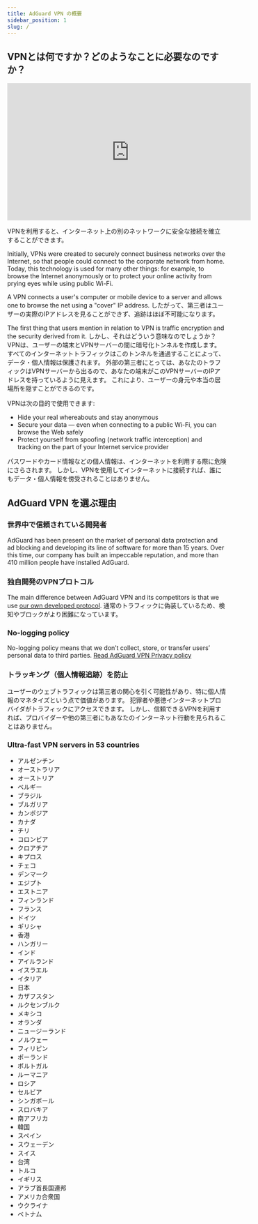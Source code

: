 ```yaml
---
title: AdGuard VPN の概要
sidebar_position: 1
slug: /
---
```


## VPNとは何ですか？どのようなことに必要なのですか？

<iframe width="560" height="315" class="youtube-video" src="https://www.youtube-nocookie.com/embed/7149L3xPmSE" title="YouTube video player" frameborder="0" allow="accelerometer; autoplay; clipboard-write; encrypted-media; gyroscope; picture-in-picture" allowfullscreen></iframe>

VPNを利用すると、インターネット上の別のネットワークに安全な接続を確立することができます。

Initially, VPNs were created to securely connect business networks over the Internet, so that people could connect to the corporate network from home. Today, this technology is used for many other things: for example, to browse the Internet anonymously or to protect your online activity from prying eyes while using public Wi-Fi.

A VPN connects a user's computer or mobile device to a server and allows one to browse the net using a "cover" IP address. したがって、第三者はユーザーの実際のIPアドレスを見ることができず、追跡はほぼ不可能になります。

The first thing that users mention in relation to VPN is traffic encryption and the security derived from it. しかし、それはどういう意味なのでしょうか？ VPNは、ユーザーの端末とVPNサーバーの間に暗号化トンネルを作成します。 すべてのインターネットトラフィックはこのトンネルを通過することによって、データ・個人情報は保護されます。 外部の第三者にとっては、あなたのトラフィックはVPNサーバーから出るので、あなたの端末がこのVPNサーバーのIPアドレスを持っているように見えます。 これにより、ユーザーの身元や本当の居場所を隠すことができるのです。

VPNは次の目的で使用できます:

- Hide your real whereabouts and stay anonymous
- Secure your data — even when connecting to a public Wi-Fi, you can browse the Web safely
- Protect yourself from spoofing (network traffic interception) and tracking on the part of your Internet service provider

パスワードやカード情報などの個人情報は、インターネットを利用する際に危険にさらされます。 しかし、VPNを使用してインターネットに接続すれば、誰にもデータ・個人情報を傍受されることはありません。

## AdGuard VPN を選ぶ理由

### 世界中で信頼されている開発者

AdGuard has been present on the market of personal data protection and ad blocking and developing its line of software for more than 15 years. Over this time, our company has built an impeccable reputation, and more than 410 million people have installed AdGuard.

### 独自開発のVPNプロトコル

The main difference between AdGuard VPN and its competitors is that we use [our own developed protocol](/general/adguard-vpn-protocol). 通常のトラフィックに偽装しているため、検知やブロックがより困難になっています。

### No-logging policy

No-logging policy means that we don’t collect, store, or transfer users’ personal data to third parties. [Read AdGuard VPN Privacy policy](https://adguard-vpn.com/privacy.html)

### トラッキング（個人情報追跡）を防止

ユーザーのウェブトラフィックは第三者の関心を引く可能性があり、特に個人情報のマネタイズという点で価値があります。 犯罪者や悪徳インターネットプロバイダがトラフィックにアクセスできます。 しかし、信頼できるVPNを利用すれば、プロバイダーや他の第三者にもあなたのインターネット行動を見られることはありません。

### Ultra-fast VPN servers in 53 countries

- アルゼンチン
- オーストラリア
- オーストリア
- ベルギー
- ブラジル
- ブルガリア
- カンボジア
- カナダ
- チリ
- コロンビア
- クロアチア
- キプロス
- チェコ
- デンマーク
- エジプト
- エストニア
- フィンランド
- フランス
- ドイツ
- ギリシャ
- 香港
- ハンガリー
- インド
- アイルランド
- イスラエル
- イタリア
- 日本
- カザフスタン
- ルクセンブルク
- メキシコ
- オランダ
- ニュージーランド
- ノルウェー
- フィリピン
- ポーランド
- ポルトガル
- ルーマニア
- ロシア
- セルビア
- シンガポール
- スロバキア
- 南アフリカ
- 韓国
- スペイン
- スウェーデン
- スイス
- 台湾
- トルコ
- イギリス
- アラブ首長国連邦
- アメリカ合衆国
- ウクライナ
- ベトナム
